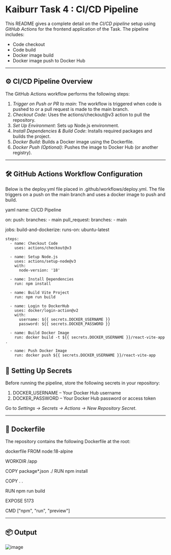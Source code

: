 # Kaiburr Task 4 : CI/CD Pipeline

This README gives a complete detail on the *CI/CD pipeline* setup using *GitHub Actions* for the frontend application of the Task. The pipeline includes:

* Code checkout
* Code build
* Docker image build
* Docker image push to Docker Hub

---

## ⚙ CI/CD Pipeline Overview

The GitHub Actions workflow performs the following steps:

1. *Trigger on Push or PR to main*: The workflow is triggered when code is pushed to or a pull request is made to the main branch.
2. *Checkout Code*: Uses the actions/checkout@v3 action to pull the repository.
3. *Set Up Environment*: Sets up Node.js environment.
4. *Install Dependencies & Build Code*: Installs required packages and builds the project.
5. *Docker Build*: Builds a Docker image using the Dockerfile.
6. *Docker Push (Optional)*: Pushes the image to Docker Hub (or another registry).

---

## 🛠 GitHub Actions Workflow Configuration

Below is the deploy.yml file placed in .github/workflows/deploy.yml. The file triggers on a push on the main branch and uses a docker image to push and build.

yaml
name: CI/CD Pipeline

on:
  push:
    branches:
      - main
  pull_request:
    branches:
      - main

jobs:
  build-and-dockerize:
    runs-on: ubuntu-latest

    steps:
      - name: Checkout Code
        uses: actions/checkout@v3

      - name: Setup Node.js
        uses: actions/setup-node@v3
        with:
          node-version: '18'

      - name: Install Dependencies
        run: npm install

      - name: Build Vite Project
        run: npm run build

      - name: Login to DockerHub
        uses: docker/login-action@v2
        with:
          username: ${{ secrets.DOCKER_USERNAME }}
          password: ${{ secrets.DOCKER_PASSWORD }}

      - name: Build Docker Image
        run: docker build -t ${{ secrets.DOCKER_USERNAME }}/react-vite-app .

      - name: Push Docker Image
        run: docker push ${{ secrets.DOCKER_USERNAME }}/react-vite-app


## 🔐 Setting Up Secrets

Before running the pipeline, store the following secrets in your repository:

1. DOCKER_USERNAME – Your Docker Hub username
2. DOCKER_PASSWORD – Your Docker Hub password or access token

Go to *Settings → Secrets → Actions → New Repository Secret*.

---

## 🐳 Dockerfile

The repository contains the following Dockerfile at the root:

dockerfile
FROM node:18-alpine

WORKDIR /app

COPY package*.json ./
RUN npm install

COPY . .

RUN npm run build

EXPOSE 5173

CMD ["npm", "run", "preview"]

---

## 📦 Output
![image](https://github.com/user-attachments/assets/5c65901f-5e8a-45d0-8b88-ec4ea45316f5)

